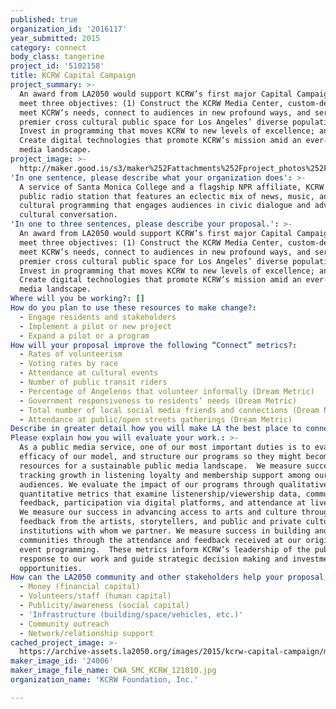 ```yaml
---
published: true
organization_id: '2016117'
year_submitted: 2015
category: connect
body_class: tangerine
project_id: '5102158'
title: KCRW Capital Campaign
project_summary: >-
  An award from LA2050 would support KCRW’s first major Capital Campaign and
  meet three objectives: (1) Construct the KCRW Media Center, custom-designed to
  meet KCRW’s needs, connect to audiences in new profound ways, and serve as the
  premier cross cultural public space for Los Angeles’ diverse population; (2)
  Invest in programming that moves KCRW to new levels of excellence; and (3)
  Create digital technologies that promote KCRW’s mission amid an ever-changing
  media landscape.
project_image: >-
  http://maker.good.is/s3/maker%252Fattachments%252Fproject_photos%252Fimages%252F24006%252Fdisplay%252FCWA_SMC_KCRW_121010.jpg=c570x385
'In one sentence, please describe what your organization does': >-
  A service of Santa Monica College and a flagship NPR affiliate, KCRW is a
  public radio station that features an eclectic mix of news, music, and
  cultural programming that engages audiences in civic dialogue and advances
  cultural conversation.
'In one to three sentences, please describe your proposal.': >-
  An award from LA2050 would support KCRW’s first major Capital Campaign and
  meet three objectives: (1) Construct the KCRW Media Center, custom-designed to
  meet KCRW’s needs, connect to audiences in new profound ways, and serve as the
  premier cross cultural public space for Los Angeles’ diverse population; (2)
  Invest in programming that moves KCRW to new levels of excellence; and (3)
  Create digital technologies that promote KCRW’s mission amid an ever-changing
  media landscape.
Where will you be working?: []
How do you plan to use these resources to make change?:
  - Engage residents and stakeholders
  - Implement a pilot or new project
  - Expand a pilot or a program
How will your proposal improve the following “Connect” metrics?:
  - Rates of volunteerism
  - Voting rates by race
  - Attendance at cultural events
  - Number of public transit riders
  - Percentage of Angelenos that volunteer informally (Dream Metric)
  - Government responsiveness to residents’ needs (Dream Metric)
  - Total number of local social media friends and connections (Dream Metric)
  - Attendance at public/open streets gatherings (Dream Metric)
Describe in greater detail how you will make LA the best place to connect.: "KCRW is more than just a radio station. KCRW envisions a future as the premier multimedia forum for music, news, and culture. Building the KCRW Media Center is only the first step toward securing this future.\r\n\r\nMuch in the same way that KCRW is a destination platform for artists and audiences, the KCRW Media Center will become a physical destination and a multipurpose venue. The 35,000-square-foot facility will provide three times its current studio and production space and boasts a 1,400-square-foot performance studio for established and emerging artists for decades to come.  An audience viewing gallery will enable hundreds of people to experience intimate live in-studio sessions and performances each week, and we will broadcast these performances to millions of listeners and viewers worldwide. The building will be engineered to provide live broadcasts and public programming in shared SMC-KCRW spaces, including a 180-capacity auditorium and the 18,000-square-foot Wallis Annenberg Plaza Courtyard and Outdoor Stage.  \r\n\r\nThe KCRW Media Center will be located on the campus of Santa Monica College’s Center for Media and Design (CMaD). Conceived as a way to unite the College’s instructional facilities with its professional broadcasting partner, the CMaD campus will accommodate collaboration through shared spaces and public programming. The campus is located at the center of a transit corridor in Santa Monica’s Creative District near the LA Metro Expo Line stop at Bergamot Station and along expanded bus and bike routes. The campus design was even awarded the Urban Land Institute’s Los Angeles Real Creativity Award as an outstanding example of urban placemaking.\r\n\r\nThe KCRW Media Center will be a Los Angeles landmark and a space to galvanize the public.  Through programming on the radio, online and at hundreds of in-person events, KCRW will serve as the thought-leading community center of Los Angeles—a true “center” for this sprawling city often characterized as lacking just that. It will be a vibrant, publicly-accessible space for cultural discovery, civic discourse, and community building. With the ability to present live public programming in its own space, KCRW will deepen its relationship with members, engage new audiences, and stake its claim as the cultural epicenter for Los Angeles.\r\n"
Please explain how you will evaluate your work.: >-
  As a public media service, one of our most important duties is to evaluate the
  efficacy of our model, and structure our programs so they might become
  resources for a sustainable public media landscape.  We measure success by
  tracking growth in listening loyalty and membership support among our
  audiences. We evaluate the impact of our programs through qualitative and
  quantitative metrics that examine listenership/viewership data, community
  feedback, participation via digital platforms, and attendance at live events.
  We measure our success in advancing access to arts and culture through
  feedback from the artists, storytellers, and public and private cultural
  institutions with whom we partner. We measure success in building and engaging
  communities through the attendance and feedback received at our original live
  event programming.  These metrics inform KCRW’s leadership of the public
  response to our work and guide strategic decision making and investment in new
  opportunities.
How can the LA2050 community and other stakeholders help your proposal succeed?:
  - Money (financial capital)
  - Volunteers/staff (human capital)
  - Publicity/awareness (social capital)
  - 'Infrastructure (building/space/vehicles, etc.)'
  - Community outreach
  - Network/relationship support
cached_project_image: >-
  https://archive-assets.la2050.org/images/2015/kcrw-capital-campaign/maker.good.is/s3/maker%252Fattachments%252Fproject_photos%252Fimages%252F24006%252Fdisplay%252FCWA_SMC_KCRW_121010.jpg=c570x385.jpg
maker_image_id: '24006'
maker_image_file_name: CWA_SMC_KCRW_121010.jpg
organization_name: 'KCRW Foundation, Inc.'

---
```

